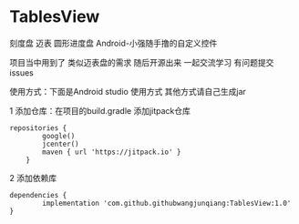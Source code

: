 # TablesView
刻度盘 迈表 圆形进度盘
Android-小强随手撸的自定义控件

项目当中用到了 类似迈表盘的需求 随后开源出来 一起交流学习 有问题提交issues

使用方式：下面是Android studio 使用方式 其他方式请自己生成jar

1 添加仓库：在项目的build.gradle 添加jitpack仓库

    repositories {
            google()
            jcenter()
            maven { url 'https://jitpack.io' }
        }

2 添加依赖库

    dependencies {
	        implementation 'com.github.githubwangjunqiang:TablesView:1.0'
	}
